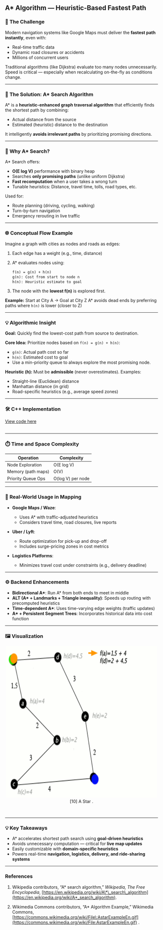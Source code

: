 
## **A\* Algorithm — Heuristic-Based Fastest Path**


### 🎯 **The Challenge**

Modern navigation systems like Google Maps must deliver the **fastest path instantly**, even with:

* Real-time traffic data
* Dynamic road closures or accidents
* Millions of concurrent users

Traditional algorithms (like Dijkstra) evaluate too many nodes unnecessarily. Speed is critical — especially when recalculating on-the-fly as conditions change.

---

### 🚀 **The Solution: A\* Search Algorithm**

A\* is a **heuristic-enhanced graph traversal algorithm** that efficiently finds the shortest path by combining:

* Actual distance from the source
* Estimated (heuristic) distance to the destination

It intelligently **avoids irrelevant paths** by prioritizing promising directions.

---

### 🧠 **Why A\* Search?**

A\* Search offers:

* **O(E log V)** performance with binary heap
* Searches **only promising paths** (unlike uniform Dijkstra)
* **Fast recomputation** when a user takes a wrong turn
* Tunable heuristics: Distance, travel time, tolls, road types, etc.

Used for:

* Route planning (driving, cycling, walking)
* Turn-by-turn navigation
* Emergency rerouting in live traffic

---

### 🌐 **Conceptual Flow Example**

Imagine a graph with cities as nodes and roads as edges:

1. Each edge has a weight (e.g., time, distance)
2. A\* evaluates nodes using:

   ```
   f(n) = g(n) + h(n)
   g(n): Cost from start to node n
   h(n): Heuristic estimate to goal
   ```
3. The node with the **lowest f(n)** is explored first.

**Example:**
Start at City A → Goal at City Z
A\* avoids dead ends by preferring paths where `h(n)` is lower (closer to Z)

---

### 💡 **Algorithmic Insight**

**Goal:** Quickly find the lowest-cost path from source to destination.

**Core Idea:** Prioritize nodes based on `f(n) = g(n) + h(n)`:

* `g(n)`: Actual path cost so far
* `h(n)`: Estimated cost to goal
* Use a min-priority queue to always explore the most promising node.

**Heuristic (h):** Must be **admissible** (never overestimates).
Examples:

* Straight-line (Euclidean) distance
* Manhattan distance (in grid)
* Road-specific heuristics (e.g., average speed zones)

---

### 🛠 C++ Implementation
[View code here](https://github.com/bhumikanaik126/APS-Portfolio/blob/main/codes/b8.cpp)<br><br>

---

### ⏱️ **Time and Space Complexity**

| Operation          | Complexity        |
| ------------------ | ----------------- |
| Node Exploration   | O(E log V)        |
| Memory (path maps) | O(V)              |
| Priority Queue Ops | O(log V) per node |

---

### 🧪 **Real-World Usage in Mapping**

* **Google Maps / Waze**:

  * Uses A\* with traffic-adjusted heuristics
  * Considers travel time, road closures, live reports
* **Uber / Lyft**:

  * Route optimization for pick-up and drop-off
  * Includes surge-pricing zones in cost metrics
* **Logistics Platforms**:

  * Minimizes travel cost under constraints (e.g., delivery deadline)

---

### ⚙️ **Backend Enhancements**

* **Bidirectional A\***: Run A\* from both ends to meet in middle
* **ALT (A\* + Landmarks + Triangle inequality)**: Speeds up routing with precomputed heuristics
* **Time-dependent A\***: Uses time-varying edge weights (traffic updates)
* **A\* + Persistent Segment Trees**: Incorporates historical data into cost function

---

### 🖼️ **Visualization**
<p align="center">
  <img src="https://github.com/bhumikanaik126/APS-Portfolio/blob/main/images/astar.gif?raw=true" alt="Microsoft Infrastructure" width="500" height="500">
  <br>
  [10] A Star .
  <br>
</p><br>

---

### 💡 **Key Takeaways**

* A\* accelerates shortest path search using **goal-driven heuristics**
* Avoids unnecessary computation — critical for **live map updates**
* Easily customizable with **domain-specific heuristics**
* Powers real-time **navigation, logistics, delivery, and ride-sharing systems**

---
### References

1. Wikipedia contributors, “A\* search algorithm,” *Wikipedia, The Free Encyclopedia*, [https://en.wikipedia.org/wiki/A\*\_search\_algorithm](https://en.wikipedia.org/wiki/A*_search_algorithm).

2. Wikimedia Commons contributors, “A\* Algorithm Example,” Wikimedia Commons, [https://commons.wikimedia.org/wiki/File\:AstarExampleEn.gif](https://commons.wikimedia.org/wiki/File:AstarExampleEn.gif) .
